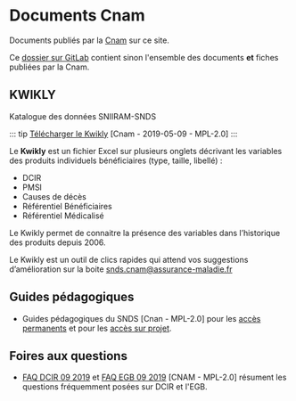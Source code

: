# Documents Cnam
<!-- SPDX-License-Identifier: MPL-2.0 -->

Documents publiés par la [Cnam](../glossaire/Cnam.md) sur ce site.

Ce [dossier sur GitLab](https://gitlab.com/healthdatahub/documentation-snds/tree/master/files/Cnam) contient sinon l'ensemble des documents **et** fiches publiées par la Cnam.

## KWIKLY 

Katalogue des données SNIIRAM-SNDS

::: tip
[Télécharger le Kwikly](../files/Cnam/2019-05-09_Cnam_KWIKLY-Katalogue-Sniiram-SNDS-v1.3_MPL-2.0.xlsm) [Cnam - 2019-05-09 - MPL-2.0]
:::

Le **Kwikly** est un fichier Excel sur plusieurs onglets décrivant les variables des produits individuels bénéficiaires (type, taille, libellé) :
- DCIR
- PMSI
- Causes de décès
- Référentiel Bénéficiaires
- Référentiel Médicalisé

Le Kwikly permet de connaitre la présence des variables dans l’historique des produits depuis 2006.

Le Kwikly est un outil de clics rapides qui attend vos suggestions d’amélioration sur la boite <snds.cnam@assurance-maladie.fr>

## Guides pédagogiques

- Guides pédagogiques du SNDS [Cnan - MPL-2.0] pour les [accès permanents](../files/Cnam/2019-07_Cnam_Guide_pedagogique_SNDS_acces_permanents_MPL-2.0.docx) et pour les [accès sur projet](../files/Cnam/2019-07_Cnam_Guide_pedagogique_SNDS_acces_projet_MPL-2.0.docx).  

## Foires aux questions

- [FAQ DCIR 09 2019](../files/Cnam/2019-07-CNAM-FAQ_DCIR_MLP-2.0.xlsx) et [FAQ EGB 09 2019](../files/Cnam/2019-06-CNAM-FAQ_EGB_MLP-2.0.xlsx) [CNAM - MPL-2.0] résument les questions fréquemment posées sur DCIR et l'EGB.
